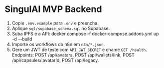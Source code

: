 # SingulAI MVP Backend
1) Copie `.env.example` para `.env` e preencha.
2) Aplique `sql/supabase_schema.sql` no Supabase.
3) Suba IPFS e a API:
   docker compose -f docker-compose.addons.yml up -d --build
4) Importe os workflows do n8n em `n8n/*.json`.
5) Gere um JWT de teste com `API_JWT_SECRET` e chame `GET /health`.
Endpoints: POST /api/avatars, POST /api/wallets/link, POST /api/capsules/:avatarId, POST /api/legacy.
